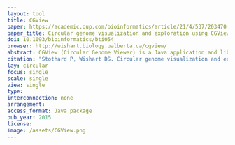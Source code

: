```yaml
---
layout: tool
title: CGView
paper: https://academic.oup.com/bioinformatics/article/21/4/537/203470
paper_title: Circular genome visualization and exploration using CGView
doi: 10.1093/bioinformatics/bti054
browser: http://wishart.biology.ualberta.ca/cgview/
abstract: CGView (Circular Genome Viewer) is a Java application and library for generating high-quality, zoomable maps of circular genomes. It converts XML or tab-delimited input into a graphical map (PNG, JPG or Scalable Vector Graphics format), complete with sequence features, labels, legends and footnotes. In addition to the default full view map, the program can generate a series of hyperlinked maps showing expanded views. The linked maps can be explored using any Web browser, allowing rapid genome browsing and facilitating data sharing.
citation: "Stothard P, Wishart DS. Circular genome visualization and exploration using CGView. Bioinformatics. academic.oup.com; 2005;21: 537–539."
lay: circular
focus: single
scale: single
view: single
type:
interconnection: none
arrangement:
access_format: Java package
pub_year: 2015
license:
image: /assets/CGView.png
---
```

